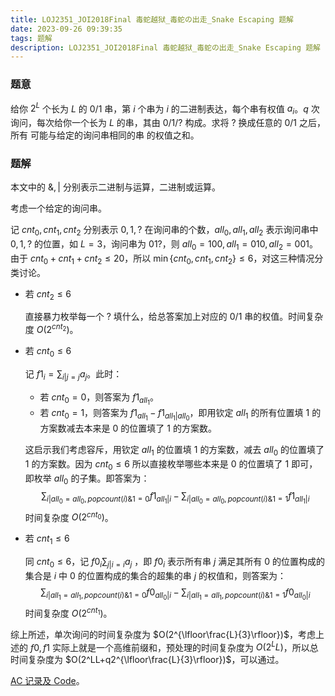 ```yaml
---
title: LOJ2351_JOI2018Final 毒蛇越狱_毒蛇の出走_Snake Escaping 题解
date: 2023-09-26 09:39:35
tags: 题解
description: LOJ2351_JOI2018Final 毒蛇越狱_毒蛇の出走_Snake Escaping 题解
---
```


### 题意

给你 $2^L$ 个长为 $L$ 的 $0/1$ 串，第 $i$ 个串为 $i$ 的二进制表达，每个串有权值 $a_i$。$q$ 次询问，每次给你一个长为 $L$ 的串，其由 $0/1/?$ 构成。求将 $?$ 换成任意的 $0/1$ 之后，所有 可能与给定的询问串相同的串 的权值之和。 

### 题解

本文中的 $\&,|$ 分别表示二进制与运算，二进制或运算。

考虑一个给定的询问串。

记 $cnt_0,cnt_1,cnt_2$ 分别表示 $0,1,?$ 在询问串的个数，$all_0,all_1,all_2$ 表示询问串中 $0,1,?$ 的位置，如 $L=3$，询问串为 $01?$，则 $all_0=100,all_1=010,all_2=001$。由于 $cnt_0+cnt_1+cnt_2\le 20$，所以 $\min\{cnt_0 , cnt_1 , cnt_2\} \le 6$，对这三种情况分类讨论。

- 若 $cnt_2\le 6$

  直接暴力枚举每一个 $?$ 填什么，给总答案加上对应的 $0/1$ 串的权值。时间复杂度 $O(2^{cnt_2})$。

- 若 $cnt_0\le 6$

  记 $f1_i=\sum_{i|j=j}a_j$。此时：

  - 若 $cnt_0=0$，则答案为 $f1_{all_1}$。
  - 若 $cnt_0=1$，则答案为 $f1_{all_1}-f1_{all_1|all_0}$，即用钦定 $all_1$ 的所有位置填 $1$ 的方案数减去本来是 $0$ 的位置填了 $1$ 的方案数。

  这启示我们考虑容斥，用钦定 $all_1$ 的位置填 $1$ 的方案数，减去 $all_0$ 的位置填了 $1$ 的方案数。因为 $cnt_0\le 6$ 所以直接枚举哪些本来是 $0$ 的位置填了 $1$ 即可，即枚举 $all_0$  的子集。即答案为：
  $$
  \sum_{i|all_0=all_0,popcount(i)\&1=0} f1_{all_1|i}-\sum_{i|all_0=all_0,popcount(i)\&1=1}f1_{all_1|i}
  $$
  时间复杂度 $O(2^{cnt_0})$。

- 若 $cnt_1\le 6$

  同 $cnt_0\le 6$，记 $f0_i\sum_{j|i=i}a_j$ ，即 $f0_i$ 表示所有串 $j$ 满足其所有 $0$ 的位置构成的集合是 $i$ 中 $0$ 的位置构成的集合的超集的串 $j$ 的权值和，则答案为：
  $$
  \sum_{i|all_1=all_1,popcount(i)\&1=0} f0_{all_0|i}-\sum_{i|all_1=all_1,popcount(i)\&1=1}f0_{all_0|i}
  $$
  时间复杂度 $O(2^{cnt_1})$。

综上所述，单次询问的时间复杂度为 $O(2^{\lfloor\frac{L}{3}\rfloor})$，考虑上述的 $f0,f1$ 实际上就是一个高维前缀和，预处理的时间复杂度为 $O(2^LL)$，所以总时间复杂度为 $O(2^LL+q2^{\lfloor\frac{L}{3}\rfloor})$，可以通过。

[AC 记录及 Code](https://atcoder.jp/contests/joi2018ho/submissions/45954278)。
